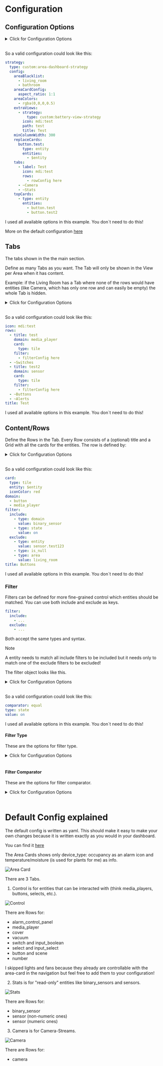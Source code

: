 

# Configuration

## Configuration Options

<details>
<summary>Click for Configuration Options</summary>

<table>
  <thead>
    <tr><th>option</th><th>description</th><th>type</th><th>required</th><th>default</th><th>example</th></tr>
  </thead>
  <tbody>
    <tr><td>areaBlacklist</td><td>Which areas should be ignored (no views generated/not shown in navigation)</td><td>Array</td><td>no</td><td>-</td><td>
        <pre>
areaBlacklist:
  - living_room
  - bathroom
</pre>
      </td></tr>
    <tr><td>areaCardConfig</td><td>The config for the area card.<blockquote>Options type, area, navigation_path are not allowed!</blockquote></td><td>Object</td><td>yes</td><td>
<a href="/src/config/areaDefaultConfig.yml#L246">set</a>
</td><td>
        <pre>
areaCardConfig:
  aspect_ratio: 1:1
</pre>
      </td></tr>
    <tr><td>areaColors</td><td>Overlay Colors for navigation area. Must be in the form of a rgba css-value. rgb defines the color and the a-channel defines transparency.<blockquote>The colors get repeated when you have more areas than colors. Leave empty for no overlay.</blockquote></td><td>Array</td><td>yes</td><td>
<a href="/src/config/areaDefaultConfig.yml#L253">set</a>
</td><td>
        <pre>
areaColors:
  - rgba(0,0,0,0.5)
</pre>
      </td></tr>
    <tr><td>extraViews</td><td>You can pass any extra views you want on the dashboard.</td><td>Array</td><td>no</td><td>-</td><td>
        <pre>
extraViews:
  - strategy:
      type: custom:battery-view-strategy
    icon: mdi:test
    path: test
    title: Test
</pre>
      </td></tr>
    <tr><td>minColumnWidth</td><td>Minimal Column Width in the Grid = The Minimal Width of the Cards.</td><td>number</td><td>yes</td><td>
<a href="/src/config/areaDefaultConfig.yml#L1">set</a>
</td><td>
        <pre>
minColumnWidth: 300
</pre>
      </td></tr>
    <tr><td>replaceCards</td><td>You can set a card to be used for a specific entity. Overwrites default card config</td><td>Object</td><td>no</td><td>-</td><td>
        <pre>
replaceCards:
  button.test:
    type: entity
    entities:
      - $entity
</pre>
      </td></tr>
    <tr><td>tabs</td><td>Tabs shown in the main area. <a href="#tabs">More</a><blockquote>You can also reference tab entries from the <a href="/src/config/areaDefaultConfig.yml">default config</a> by just writing ~ + title of tab.
With that you can easily change a single tab while just referencing the other without the need to copy the whole config. Example: - ~Stats instead of whole config</blockquote></td><td>Array</td><td>yes</td><td>
<a href="/src/config/areaDefaultConfig.yml#L2">set</a>
</td><td>
        <pre>
tabs:
  - label: Test
    icon: mdi:test
    rows:
      - rowConfig here
  - ~Camera
  - ~Stats
</pre>
      </td></tr>
    <tr><td>topCards</td><td>Slot for cards above navigation. <a href="#topCards">More</a></td><td>Array</td><td>no</td><td>-</td><td>
        <pre>
topCards:
  - type: entity
    entities:
      - button.test
      - button.test2
</pre>
      </td></tr>
  </tbody>
</table>

</details>
<br />

So a valid configuration could look like this:

```yaml
strategy:
  type: custom:area-dashboard-strategy
  config:
    areaBlacklist:
      - living_room
      - bathroom
    areaCardConfig:
      aspect_ratio: 1:1
    areaColors:
      - rgba(0,0,0,0.5)
    extraViews:
      - strategy:
          type: custom:battery-view-strategy
        icon: mdi:test
        path: test
        title: Test
    minColumnWidth: 300
    replaceCards:
      button.test:
        type: entity
        entities:
          - $entity
    tabs:
      - label: Test
        icon: mdi:test
        rows:
          - rowConfig here
      - ~Camera
      - ~Stats
    topCards:
      - type: entity
        entities:
          - button.test
          - button.test2

```

I used all available options in this example. You don`t need to do this!

More on the default configuration [here](#default-config-explained)

## Tabs

The tabs shown in the the main section.

Define as many Tabs as you want.
The Tab will only be shown in the View per Area when it has content.

Example: if the Living Room has a Tab where none of the rows would have entities (like Camera, which has only one row and can easily be empty) the whole Tab is hidden.

<details>
<summary>Click for Configuration Options</summary>

<table>
  <thead>
    <tr><th>option</th><th>description</th><th>type</th><th>required</th><th>example</th></tr>
  </thead>
  <tbody>
    <tr><td>icon</td><td>Icon shown in the Tab</td><td>string</td><td>yes</td><td>
        <pre>
icon: mdi:test
</pre>
      </td></tr>
    <tr><td>rows</td><td>The grid rows definition of the tab. <a href="#contentrows">More</a><blockquote>You can also reference row entries from the <a href="/src/config/areaDefaultConfig.yml">default config</a> by just writing ~ + title of row.
With that you can easily change a single row while just referencing the other without the need to copy the whole config. Example: - ~Buttons instead of whole config</blockquote></td><td>Array</td><td>yes</td><td>
        <pre>
rows:
  - title: test
    domain: media_player
    card:
      type: tile
    filter:
      - filterConfig here
  - ~Switches
  - title: test2
    domain: sensor
    card:
      type: tile
    filter:
      - filterConfig here
  - ~Buttons
  - ~Alerts
</pre>
      </td></tr>
    <tr><td>title</td><td>Title shown in the Tab</td><td>string</td><td>yes</td><td>
        <pre>
title: Test
</pre>
      </td></tr>
  </tbody>
</table>

</details>
<br />

So a valid configuration could look like this:

```yaml
icon: mdi:test
rows:
  - title: test
    domain: media_player
    card:
      type: tile
    filter:
      - filterConfig here
  - ~Switches
  - title: test2
    domain: sensor
    card:
      type: tile
    filter:
      - filterConfig here
  - ~Buttons
  - ~Alerts
title: Test

```

I used all available options in this example. You don`t need to do this!

## Content/Rows

Define the Rows in the Tab.
Every Row consists of a (optional) title and a Grid with all the cards for the entities.
The row is defined by:

<details>
<summary>Click for Configuration Options</summary>

<table>
  <thead>
    <tr><th>option</th><th>description</th><th>type</th><th>required</th><th>example</th></tr>
  </thead>
  <tbody>
    <tr><td>card</td><td>The cardConfig of the card that should be rendered for every entity in the grid. You can use all cards you would normally use in your dashboard!<blockquote>You can insert the entityId of the entity with the $entity variable which will be replaced in the whole object by the entities entity_id.</blockquote></td><td>Object</td><td>yes</td><td>
        <pre>
card:
  type: tile
  entity: $entity
  iconColor: red
</pre>
      </td></tr>
    <tr><td>domain</td><td>Domain or Array of domains the entity must belong to.<blockquote>Is deprecated (will be removed in a future release) and will internally be converted to a <a href="#filter">include filter</a></blockquote></td><td></td><td>yes</td><td>
        <pre>
domain:
  - button
  - media_player
</pre>
      </td></tr>
    <tr><td>filter</td><td>Define include and exclude function for more fine-grained control of entities selected for row than only domain.<blockquote>A entity needs to match all include filters to be included but it needs only to match one of the exclude filters to be excluded!</blockquote></td><td></td><td>no</td><td>
        <pre>
filter:
  include:
    - type: domain
      value: binary_sensor
    - type: state
      value: on
  exclude:
    - type: entity
      value: sensor.test123
    - type: is_null
    - type: area
      value: living_room
</pre>
      </td></tr>
    <tr><td>title</td><td>Title shown over Grid. Will not be rendered when not set.</td><td>string</td><td>no</td><td>
        <pre>
title: Buttons
</pre>
      </td></tr>
  </tbody>
</table>

</details>
<br />

So a valid configuration could look like this:

```yaml
card:
  type: tile
  entity: $entity
  iconColor: red
domain:
  - button
  - media_player
filter:
  include:
    - type: domain
      value: binary_sensor
    - type: state
      value: on
  exclude:
    - type: entity
      value: sensor.test123
    - type: is_null
    - type: area
      value: living_room
title: Buttons

```

I used all available options in this example. You don`t need to do this!

### Filter

Filters can be defined for more fine-grained control which entities should be matched.
You can use both include and exclude as keys.

```yaml
filter:
  include:
    - ...
  exclude:
    - ...
```

Both accept the same types and syntax.

>[!NOTE]
>A entity needs to match all include filters to be included but it needs only to match one of the exclude filters to be excluded!

The filter object looks like this.

<details>
<summary>Click for Configuration Options</summary>

<table>
  <thead>
    <tr><th>option</th><th>description</th><th>type</th><th>required</th><th>example</th></tr>
  </thead>
  <tbody>
    <tr><td>comparator</td><td>The comparator to use to compare the left value (the value in the entity described by the type) and the right value (the user specified value)</td><td>Object</td><td>no</td><td>
        <pre>
comparator: equal
</pre>
      </td></tr>
    <tr><td>type</td><td>The type of filter to determine the value or just specify the filter</td><td>Object</td><td>yes</td><td>
        <pre>
type: state
</pre>
      </td></tr>
    <tr><td>value</td><td>The user specified value</td><td>unknown</td><td>no</td><td>
        <pre>
value: on
</pre>
      </td></tr>
  </tbody>
</table>

</details>
<br />

So a valid configuration could look like this:

```yaml
comparator: equal
type: state
value: on

```

I used all available options in this example. You don`t need to do this!

#### Filter Type

These are the options for filter type.

<details>
<summary>Click for Configuration Options</summary>

<table>
  <thead>
    <tr><th>option</th><th>description</th><th>example</th></tr>
  </thead>
  <tbody>
    <tr><td>area</td><td>Filter on the area_id of the entity.</td><td>
        <pre>
- type: area
  comparator: equal
  value: living_room
</pre>
      </td></tr>
    <tr><td>attribute</td><td>Filter on an attribute of the entity.</td><td>
        <pre>
- type: attribute
  comparator: equal
  value:
    key: volume
    value: 100
</pre>
      </td></tr>
    <tr><td>device</td><td>Filter on the parent device_id of the entity.</td><td>
        <pre>
- type: device
  comparator: equal
  value: 98b750a482bbf28ea959269981813219
</pre>
      </td></tr>
    <tr><td>domain</td><td>Filter on the domain of the entity.</td><td>
        <pre>
- type: domain
  comparator: equal
  value: sensor
</pre>
      </td></tr>
    <tr><td>entity</td><td>Filter on the entity_id of the entity.</td><td>
        <pre>
- type: entity
  comparator: equal
  value: sensor.test123
</pre>
      </td></tr>
    <tr><td>entity_category</td><td>Filter on the category of the entity.</td><td>
        <pre>
- type: entity_category
  comparator: equal
  value: diagnostic
</pre>
      </td></tr>
    <tr><td>integration</td><td>Filter on the integration of the entity.</td><td>
        <pre>
- type: integration
  comparator: equal
  value: mqtt
</pre>
      </td></tr>
    <tr><td>label</td><td>Filter on the label of the entity.</td><td>
        <pre>
- type: label
  comparator: equal
  value: sort_1
</pre>
      </td></tr>
    <tr><td>state</td><td>Filter on the state of the entity.</td><td>
        <pre>
- type: state
  comparator: equal
  value: on
</pre>
      </td></tr>
  </tbody>
</table>

</details>
<br />

#### Filter Comparator

These are the options for filter comparator.

<details>
<summary>Click for Configuration Options</summary>

<table>
  <thead>
    <tr><th>option</th><th>description</th><th>example</th></tr>
  </thead>
  <tbody>
    <tr><td>equal</td><td>Check if the selected type value of the entity and the passed value are equal.</td><td>
        <pre>
- type: state
  comparator: equal
  value: on
</pre>
      </td></tr>
    <tr><td>greater_than</td><td>Check if the selected type value of the entity is greater than the defined value.<blockquote>Works only on numeric type values and defined values!</blockquote></td><td>
        <pre>
- type: state
  comparator: greater_than
  value: 5
</pre>
      </td></tr>
    <tr><td>in</td><td>Check if the selected type value of the entity is in the list of defined values.</td><td>
        <pre>
- type: state
  comparator: in
  value:
    - on
    - off
</pre>
      </td></tr>
    <tr><td>is_null</td><td>Check if the selected type value of the entity is null.<blockquote>Does not need a value defined!</blockquote></td><td>
        <pre>
- type: state
  comparator: is_null
</pre>
      </td></tr>
    <tr><td>is_numeric</td><td>Check if the selected type value of the entity is numeric.<blockquote>Does not need a value defined!</blockquote></td><td>
        <pre>
- type: attribute
  comparator: is_numeric
  value:
    key: volume
</pre>
      </td></tr>
    <tr><td>lower_than</td><td>Check if the selected type value of the entity is lower than the defined value.<blockquote>Works only on numeric type values and defined values!</blockquote></td><td>
        <pre>
- type: state
  comparator: lower_than
  value: 5
</pre>
      </td></tr>
    <tr><td>match</td><td>Check if the selected type value of the entity matches against the passed regexp value.</td><td>
        <pre>
- type: entity
  comparator: match
  value: .*_occupancy
</pre>
      </td></tr>
  </tbody>
</table>

</details>
<br />

# Default Config explained

The default config is written as yaml. This should make it easy to make your own changes because it is written exactly as you would in your dashboard.

You can find it [here](/src/config/areaDefaultConfig.yml)

The Area Cards shows only device_type: occupancy as an alarm icon and temperature/moisture (is used for plants for me) as info.

![Area Card](/documentation/assets/area/area-strategy-navigation.png "Area Card")

There are 3 Tabs.

1. Control is for entities that can be interacted with (think media_players, buttons, selects, etc.).

![Control](/documentation/assets/area/area-strategy-main-control.png "Control")

There are Rows for:

- alarm_control_panel
- media_player
- cover
- vacuum
- switch and input_boolean
- select and input_select
- button and scene
- number

I skipped lights and fans because they already are controllable with the area-card in the navigation but feel free to add them to your configuration!

2. Stats is for "read-only" entities like binary_sensors and sensors.

![Stats](/documentation/assets/area/area-strategy-main-stats.png "Stats")

There are Rows for:

- binary_sensor
- sensor (non-numeric ones)
- sensor (numeric ones)

3. Camera is for Camera-Streams.

![Camera](/documentation/assets/area/area-strategy-main-camera.png "Camera")

There are Rows for:

- camera